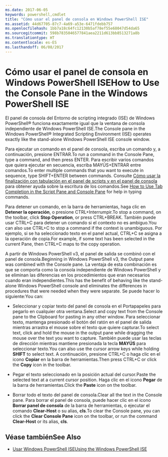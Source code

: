 ```yaml
---
ms.date: 2017-06-05
keywords: powershell,cmdlet
title: "Cómo usar el panel de consola en Windows PowerShell ISE"
ms.assetid: 44d67705-87c7-4a69-a53e-6471fdebb757
ms.openlocfilehash: 1bb7a18c64fc12130b5af78ef55e68047d54da65
ms.sourcegitcommit: 598b7835046577841aea2211d613bb8513271a8b
ms.translationtype: HT
ms.contentlocale: es-ES
ms.lasthandoff: 06/08/2017
---
```

# <a name="how-to-use-the-console-pane-in-the-windows-powershell-ise"></a><span data-ttu-id="ab3d2-103">Cómo usar el panel de consola en Windows PowerShell ISE</span><span class="sxs-lookup"><span data-stu-id="ab3d2-103">How to Use the Console Pane in the Windows PowerShell ISE</span></span>
<span data-ttu-id="ab3d2-104">El panel de consola del Entorno de scripting integrado (ISE) de Windows PowerShell® funciona exactamente igual que la ventana de consola independiente de Windows PowerShell ISE.</span><span class="sxs-lookup"><span data-stu-id="ab3d2-104">The Console pane in the Windows PowerShell® Integrated Scripting Environment (ISE) operates exactly like the stand-alone Windows PowerShell ISE console window.</span></span>

<span data-ttu-id="ab3d2-105">Para ejecutar un comando en el panel de consola, escriba un comando y, a continuación, presione ENTRAR.</span><span class="sxs-lookup"><span data-stu-id="ab3d2-105">To run a command in the Console Pane, type a command, and then press ENTER.</span></span> <span data-ttu-id="ab3d2-106">Para escribir varios comandos que quiera ejecutar en secuencia, escriba MAYÚS+ENTRAR entre comandos.</span><span class="sxs-lookup"><span data-stu-id="ab3d2-106">To enter multiple commands that you want to execute in sequence, type SHIFT+ENTER between commands.</span></span> <span data-ttu-id="ab3d2-107">Consulte [Cómo usar la finalización con tabulación en el panel de scripts y en el panel de consola](How-to-Use-Tab-Completion-in-the-Script-Pane-and-Console-Pane.md) para obtener ayuda sobre la escritura de los comandos.</span><span class="sxs-lookup"><span data-stu-id="ab3d2-107">See [How to Use Tab Completion in the Script Pane and Console Pane](How-to-Use-Tab-Completion-in-the-Script-Pane-and-Console-Pane.md) for help in typing commands.</span></span>

<span data-ttu-id="ab3d2-108">Para detener un comando, en la barra de herramientas, haga clic en **Detener la operación**, o presione CTRL+Interrumpir.</span><span class="sxs-lookup"><span data-stu-id="ab3d2-108">To stop a command, on the toolbar, click **Stop Operation**, or press CTRL+BREAK.</span></span> <span data-ttu-id="ab3d2-109">También puede usar CTRL+C para detener un comando si el contexto no es ambiguo.</span><span class="sxs-lookup"><span data-stu-id="ab3d2-109">You can also use CTRL+C to stop a command if the context is unambiguous.</span></span> <span data-ttu-id="ab3d2-110">Por ejemplo, si se ha seleccionado texto en el panel actual, CTRL+C se asigna a la operación de copia.</span><span class="sxs-lookup"><span data-stu-id="ab3d2-110">For example, if some text has been selected in the current Pane, then CTRL+C maps to the copy operation.</span></span>

<span data-ttu-id="ab3d2-111">A partir de Windows PowerShell v3, el panel de salida se combinó con el panel de consola.</span><span class="sxs-lookup"><span data-stu-id="ab3d2-111">Beginning in Windows PowerShell v3, the Output pane was combined with the Console pane.</span></span> <span data-ttu-id="ab3d2-112">La ventaja de esta combinación es que se comporta como la consola independiente de Windows PowerShell y se eliminan las diferencias en los procedimientos que eran necesarios cuando eran independientes.</span><span class="sxs-lookup"><span data-stu-id="ab3d2-112">This has the benefit of behaving like the stand-alone Windows PowerShell console and eliminates the differences in procedures that were needed when they were separate.</span></span> <span data-ttu-id="ab3d2-113">Se puede hacer lo siguiente:</span><span class="sxs-lookup"><span data-stu-id="ab3d2-113">You can:</span></span>

-   <span data-ttu-id="ab3d2-114">Seleccionar y copiar texto del panel de consola en el Portapapeles para pegarlo en cualquier otra ventana.</span><span class="sxs-lookup"><span data-stu-id="ab3d2-114">Select and copy text from the Console pane to the Clipboard for pasting in any other window.</span></span> <span data-ttu-id="ab3d2-115">Para seleccionar texto, mantenga presionado el botón del ratón en el panel de salida mientras arrastra el mouse sobre el texto que quiere capturar.</span><span class="sxs-lookup"><span data-stu-id="ab3d2-115">To select text, click and hold the mouse in the output pane while dragging the mouse over the text you want to capture.</span></span> <span data-ttu-id="ab3d2-116">También puede usar las teclas de dirección mientras mantiene presionada la tecla **MAYÚS** para seleccionar texto.</span><span class="sxs-lookup"><span data-stu-id="ab3d2-116">You can also use the cursor arrow keys while holding **SHIFT** to select text.</span></span> <span data-ttu-id="ab3d2-117">A continuación, presione CTRL+C o haga clic en el icono **Copiar** en la barra de herramientas.</span><span class="sxs-lookup"><span data-stu-id="ab3d2-117">Then press CTRL+C or click the **Copy** icon in the toolbar.</span></span>

-   <span data-ttu-id="ab3d2-118">Pegar el texto seleccionado en la posición actual del cursor.</span><span class="sxs-lookup"><span data-stu-id="ab3d2-118">Paste the selected text at a current cursor position.</span></span> <span data-ttu-id="ab3d2-119">Haga clic en el icono **Pegar** de la barra de herramientas.</span><span class="sxs-lookup"><span data-stu-id="ab3d2-119">Click the **Paste** icon on the toolbar.</span></span>

-   <span data-ttu-id="ab3d2-120">Borrar todo el texto del panel de consola.</span><span class="sxs-lookup"><span data-stu-id="ab3d2-120">Clear all the text in the Console pane.</span></span> <span data-ttu-id="ab3d2-121">Para borrar el panel de consola, puede hacer clic en el icono **Borrar panel de consola** de la barra de herramientas, o ejecutar el comando **Clear-Host** o su alias, **cls**.</span><span class="sxs-lookup"><span data-stu-id="ab3d2-121">To clear the Console pane, you can click the **Clear Console Pane** icon on the toolbar, or run the command **Clear-Host** or its alias, **cls**.</span></span>

## <a name="see-also"></a><span data-ttu-id="ab3d2-122">Véase también</span><span class="sxs-lookup"><span data-stu-id="ab3d2-122">See Also</span></span>
- [<span data-ttu-id="ab3d2-123">Usar Windows PowerShell ISE</span><span class="sxs-lookup"><span data-stu-id="ab3d2-123">Using the Windows PowerShell ISE</span></span>](Using-the-Windows-PowerShell-ISE.md)

